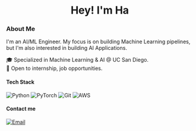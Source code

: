<h1 align="center">Hey! I'm Ha</h1>

### About Me
I'm an AI/ML Engineer. My focus is on building Machine Learning pipelines, but I'm also interested in building AI Applications.

🎓 Specialized in Machine Learning & AI @ UC San Diego.
<br>
💼 Open to internship, job opportunities.

#### Tech Stack

![Python](https://img.shields.io/badge/-Python-333?style=flat&logo=python)
![PyTorch](https://img.shields.io/badge/-PyTorch-333?style=flat&logo=pytorch)
![Git](https://img.shields.io/badge/-Git-333?style=flat&logo=git)
![AWS](https://img.shields.io/badge/-AWS-333?style=flat&logo=amazon-aws)

#### Contact me
[![Email](https://img.shields.io/badge/Email-Reach%20Out-D14836?style=flat&logo=gmail&logoColor=white)](mailto:duongsonha7@gmail.com)
